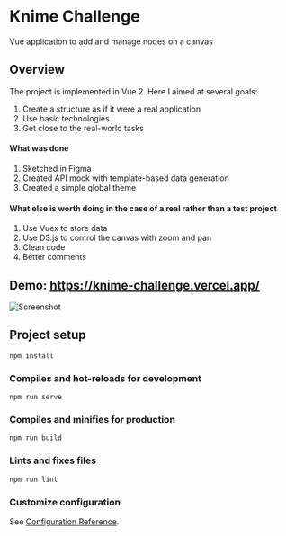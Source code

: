 # Knime Challenge
Vue application to add and manage nodes on a canvas

## Overview
The project is implemented in Vue 2. Here I aimed at several goals:
1. Create a structure as if it were a real application
1. Use basic technologies
1. Get close to the real-world tasks

#### What was done
1. Sketched in Figma
1. Created API mock with template-based data generation
1. Created a simple global theme

#### What else is worth doing in the case of a real rather than a test project
1. Use Vuex to store data
1. Use D3.js to control the canvas with zoom and pan
1. Clean code
1. Better comments

## Demo: https://knime-challenge.vercel.app/

![Screenshot](https://github.com/plastiniq/knime-challenge/blob/main/screen-record.gif)

## Project setup
```
npm install
```

### Compiles and hot-reloads for development
```
npm run serve
```

### Compiles and minifies for production
```
npm run build
```

### Lints and fixes files
```
npm run lint
```

### Customize configuration
See [Configuration Reference](https://cli.vuejs.org/config/).
